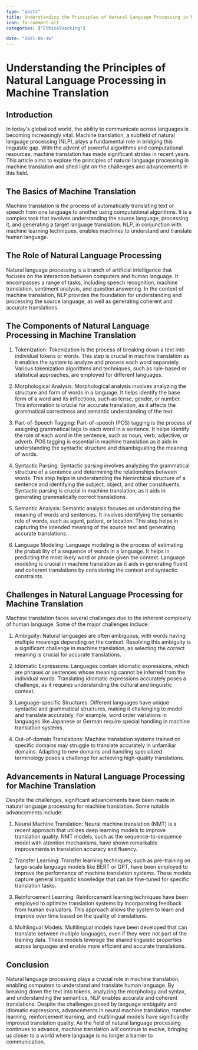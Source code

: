 ```yaml
---
type: "posts"
title: Understanding the Principles of Natural Language Processing in Machine Translation
icon: fa-comment-alt
categories: ["EthicalHacking"]

date: "2021-06-16"
---
```




# Understanding the Principles of Natural Language Processing in Machine Translation

## Introduction

In today's globalized world, the ability to communicate across languages is becoming increasingly vital. Machine translation, a subfield of natural language processing (NLP), plays a fundamental role in bridging this linguistic gap. With the advent of powerful algorithms and computational resources, machine translation has made significant strides in recent years. This article aims to explore the principles of natural language processing in machine translation and shed light on the challenges and advancements in this field.

## The Basics of Machine Translation

Machine translation is the process of automatically translating text or speech from one language to another using computational algorithms. It is a complex task that involves understanding the source language, processing it, and generating a target language translation. NLP, in conjunction with machine learning techniques, enables machines to understand and translate human language.

## The Role of Natural Language Processing

Natural language processing is a branch of artificial intelligence that focuses on the interaction between computers and human language. It encompasses a range of tasks, including speech recognition, machine translation, sentiment analysis, and question answering. In the context of machine translation, NLP provides the foundation for understanding and processing the source language, as well as generating coherent and accurate translations.

## The Components of Natural Language Processing in Machine Translation

1. Tokenization: Tokenization is the process of breaking down a text into individual tokens or words. This step is crucial in machine translation as it enables the system to analyze and process each word separately. Various tokenization algorithms and techniques, such as rule-based or statistical approaches, are employed for different languages.

2. Morphological Analysis: Morphological analysis involves analyzing the structure and form of words in a language. It helps identify the base form of a word and its inflections, such as tense, gender, or number. This information is crucial for accurate translation, as it affects the grammatical correctness and semantic understanding of the text.

3. Part-of-Speech Tagging: Part-of-speech (POS) tagging is the process of assigning grammatical tags to each word in a sentence. It helps identify the role of each word in the sentence, such as noun, verb, adjective, or adverb. POS tagging is essential in machine translation as it aids in understanding the syntactic structure and disambiguating the meaning of words.

4. Syntactic Parsing: Syntactic parsing involves analyzing the grammatical structure of a sentence and determining the relationships between words. This step helps in understanding the hierarchical structure of a sentence and identifying the subject, object, and other constituents. Syntactic parsing is crucial in machine translation, as it aids in generating grammatically correct translations.

5. Semantic Analysis: Semantic analysis focuses on understanding the meaning of words and sentences. It involves identifying the semantic role of words, such as agent, patient, or location. This step helps in capturing the intended meaning of the source text and generating accurate translations.

6. Language Modeling: Language modeling is the process of estimating the probability of a sequence of words in a language. It helps in predicting the most likely word or phrase given the context. Language modeling is crucial in machine translation as it aids in generating fluent and coherent translations by considering the context and syntactic constraints.

## Challenges in Natural Language Processing for Machine Translation

Machine translation faces several challenges due to the inherent complexity of human language. Some of the major challenges include:

1. Ambiguity: Natural languages are often ambiguous, with words having multiple meanings depending on the context. Resolving this ambiguity is a significant challenge in machine translation, as selecting the correct meaning is crucial for accurate translations.

2. Idiomatic Expressions: Languages contain idiomatic expressions, which are phrases or sentences whose meaning cannot be inferred from the individual words. Translating idiomatic expressions accurately poses a challenge, as it requires understanding the cultural and linguistic context.

3. Language-specific Structures: Different languages have unique syntactic and grammatical structures, making it challenging to model and translate accurately. For example, word order variations in languages like Japanese or German require special handling in machine translation systems.

4. Out-of-domain Translations: Machine translation systems trained on specific domains may struggle to translate accurately in unfamiliar domains. Adapting to new domains and handling specialized terminology poses a challenge for achieving high-quality translations.

## Advancements in Natural Language Processing for Machine Translation

Despite the challenges, significant advancements have been made in natural language processing for machine translation. Some notable advancements include:

1. Neural Machine Translation: Neural machine translation (NMT) is a recent approach that utilizes deep learning models to improve translation quality. NMT models, such as the sequence-to-sequence model with attention mechanisms, have shown remarkable improvements in translation accuracy and fluency.

2. Transfer Learning: Transfer learning techniques, such as pre-training on large-scale language models like BERT or GPT, have been employed to improve the performance of machine translation systems. These models capture general linguistic knowledge that can be fine-tuned for specific translation tasks.

3. Reinforcement Learning: Reinforcement learning techniques have been employed to optimize translation systems by incorporating feedback from human evaluators. This approach allows the system to learn and improve over time based on the quality of translations.

4. Multilingual Models: Multilingual models have been developed that can translate between multiple languages, even if they were not part of the training data. These models leverage the shared linguistic properties across languages and enable more efficient and accurate translations.

## Conclusion

Natural language processing plays a crucial role in machine translation, enabling computers to understand and translate human language. By breaking down the text into tokens, analyzing the morphology and syntax, and understanding the semantics, NLP enables accurate and coherent translations. Despite the challenges posed by language ambiguity and idiomatic expressions, advancements in neural machine translation, transfer learning, reinforcement learning, and multilingual models have significantly improved translation quality. As the field of natural language processing continues to advance, machine translation will continue to evolve, bringing us closer to a world where language is no longer a barrier to communication.